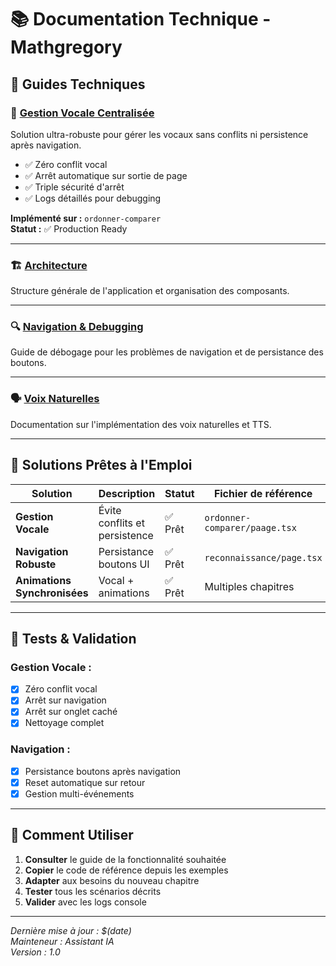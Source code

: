 # 📚 Documentation Technique - Mathgregory

## 🎯 Guides Techniques

### 🎵 **[Gestion Vocale Centralisée](./GESTION_VOCALE.md)**
Solution ultra-robuste pour gérer les vocaux sans conflits ni persistence après navigation.
- ✅ Zéro conflit vocal
- ✅ Arrêt automatique sur sortie de page  
- ✅ Triple sécurité d'arrêt
- ✅ Logs détaillés pour debugging

**Implémenté sur :** `ordonner-comparer`  
**Statut :** ✅ Production Ready

---

### 🏗️ **[Architecture](./ARCHITECTURE.md)**
Structure générale de l'application et organisation des composants.

---

### 🔍 **[Navigation & Debugging](./NAVIGATION_DEBUGGING.md)**
Guide de débogage pour les problèmes de navigation et de persistance des boutons.

---

### 🗣️ **[Voix Naturelles](./VOIX_NATURELLES.md)**  
Documentation sur l'implémentation des voix naturelles et TTS.

---

## 🚀 Solutions Prêtes à l'Emploi

| Solution | Description | Statut | Fichier de référence |
|----------|-------------|---------|---------------------|
| **Gestion Vocale** | Évite conflits et persistence | ✅ Prêt | `ordonner-comparer/paage.tsx` |
| **Navigation Robuste** | Persistance boutons UI | ✅ Prêt | `reconnaissance/page.tsx` |
| **Animations Synchronisées** | Vocal + animations | ✅ Prêt | Multiples chapitres |

---

## 🧪 Tests & Validation

### **Gestion Vocale :**
- [x] Zéro conflit vocal
- [x] Arrêt sur navigation
- [x] Arrêt sur onglet caché
- [x] Nettoyage complet

### **Navigation :**
- [x] Persistance boutons après navigation
- [x] Reset automatique sur retour
- [x] Gestion multi-événements

---

## 📖 Comment Utiliser

1. **Consulter** le guide de la fonctionnalité souhaitée
2. **Copier** le code de référence depuis les exemples
3. **Adapter** aux besoins du nouveau chapitre
4. **Tester** tous les scénarios décrits
5. **Valider** avec les logs console

---

*Dernière mise à jour : $(date)  
Mainteneur : Assistant IA  
Version : 1.0* 